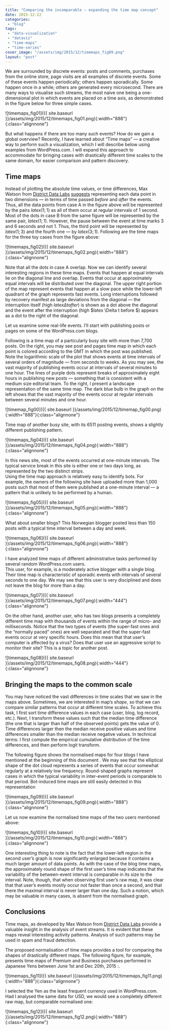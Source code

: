 ```yaml
---
title: "Comparing the incomparable — expanding the time map concept"
date: 2015-12-22
categories: 
 - "blog"
tags: 
 - "data-visualization"
 - "dataviz"
 - "time-maps"
 - "time-series"
cover_image: "/assets/img/2015/12/timemaps_fig09.png"
layout: "post"
---
```


We are surrounded by discrete events: posts and comments, purchases from the online store, page visits are all examples of discrete events. Some of these events happen periodically; others happen sporadically. Some happen once in a while; others are generated every microsecond. There are many ways to visualise such streams, the most naive one being a one-dimensional plot in which events are placed on a time axis, as demonstrated in the figure below for three simple cases.

![timemaps_fig01]({{ site.baseurl }}/assets/img/2015/12/timemaps_fig01.png){:width="888"}{:class="alignnone"}

But what happens if there are too many such events? How do we gain a global overview? Recently, I have learned about “Time maps” — a creative way to perform such a visualization, which I will describe below using examples from WordPress.com. I will expand this approach to accommodate for bringing cases with drastically different time scales to the same domain, for easier comparison and pattern discovery.  
## Time maps

Instead of plotting the absolute time values, or time differences, Max Watson from [District Data Labs](https://districtdatalabs.silvrback.com/) [suggests](https://districtdatalabs.silvrback.com/time-maps-visualizing-discrete-events-across-many-timescales) representing each data point in two dimensions — in terms of time passed *before* and *after* the events. Thus, all the data points from case A in the figure above will be represented by the pairs $latex (1; 1)$ as all of them occur at regular intervals of 1 second. Most of the dots in case B from the same figure will be represented by the same pair, $latex (1; 1)$. However, the pause between the event at time marks 3 and 6 seconds and not 1. Thus, the third point will be represented by $latex (1; 3)$ and the fourth one — by $latex (3; 1)$. Following are the time maps for the three toy cases from the figure above:

![timemaps_fig02]({{ site.baseurl }}/assets/img/2015/12/timemaps_fig02.png){:width="888"}{:class="alignnone"}

Note that all the dots in case A overlap. Now we can identify several interesting regions in these time maps. Events that happen at equal intervals lie on the diagonal line and overlap. Events that occur at approximately equal intervals will be distributed over the diagonal. The upper right portion of the map represent events that happen at a slow pace while the lower-left quadrant of the graph represents fast events. Long interruptions followed by recovery manifest as large deviations from the diagonal — the interruption itself (high $latex \Delta t after$) is shown as a dot above the diagonal and the event after the interruption (high $latex \Delta t before $) appears as a dot to the right of the diagonal.

Let us examine some real-life events. I’ll start with publishing posts or pages on some of the WordPress.com blogs.

Following is a time map of a particularly busy site with more than 7,700 posts. On the right, you may see post and pages time map in which each point is colored according to the GMT in which the post was published. Note the logarithmic scale of the plot that shows events at time intervals of several orders of magnitude — from seconds to weeks. As you may see, the vast majority of publishing events occur at intervals of several minutes to one hour. The lines of purple dots represent breaks of approximately eight hours in publishing new posts — something that is consistent with a medium size editorial team. To the right, I present a landscape representation of the same time map. The dark blue bulb in the graph on the left shows that the vast majority of the events occur at regular intervals between several minutes and one hour.

![timemap_fig00]({{ site.baseurl }}/assets/img/2015/12/timemap_fig00.png){:width="888"}{:class="alignnone"}

Time map of another busy site, with its 6511 posting events, shows a slightly different publishing pattern.

![timemaps_fig04]({{ site.baseurl }}/assets/img/2015/12/timemaps_fig04.png){:width="888"}{:class="alignnone"}

In this news site, most of the events occurred at one-minute intervals. The typical service break in this site is either one or two days long, as represented by the two distinct strips.  
Using the time map approach is relatively easy to identify bots. For example, the owners of the following site have uploaded more than 1,000 posts such that most of them were published at a one-minute interval — a pattern that is unlikely to be performed by a human.

![timemaps_fig05]({{ site.baseurl }}/assets/img/2015/12/timemaps_fig05.png){:width="888"}{:class="alignnone"}

What about smaller blogs? This Norwegian blogger posted less than 150 posts with a typical time interval between a day and week.

![timemaps_fig06]({{ site.baseurl }}/assets/img/2015/12/timemaps_fig06.png){:width="888"}{:class="alignnone"}

I have analyzed time maps of different administrative tasks performed by  several random WordPress.com users.  
This user, for example, is a moderately active blogger with a single blog. Their time map is characteristic of sporadic events with intervals of several seconds to one day. We may see that this user is very disciplined and does not leave the blog for more than a day.

![timemaps_fig07]({{ site.baseurl }}/assets/img/2015/12/timemaps_fig07.png){:width="444"}{:class="alignnone"}

On the other hand, another user, who has two blogs presents a completely different time map with thousands of events within the range of micro- and milliseconds. Notice that the two types of events (the super-fast ones and the “normally paced” ones) are well separated and that the super-fast events occur at very specific hours. Does this mean that that user’s computer is affected by a virus? Does that user use an aggressive script to monitor their site? This is a topic for another post.

![timemaps_fig08]({{ site.baseurl }}/assets/img/2015/12/timemaps_fig08.png){:width="444"}{:class="alignnone"}

## Bringing the maps to the common scale

You may have noticed the vast differences in time scales that we saw in the maps above. Sometimes, we are interested in map’s *shape*, so that we can compare similar patterns that occur at different time scales. To achieve this task, I first sort time difference values in each case (user, blog, log record, etc.). Next, I transform these values such that the median time difference (the one that is larger than half of the observed points) gets the value of 0. Time differences larger then the median receive positive values and time differences smaller than the median receive negative values. In technical terms: I first compute the empirical cumulative distribution of the time differences, and then perform logit transform.

The following figure shows the normalised maps for four blogs I have mentioned at the beginning of this document . We may see that the elliptical shape of the dot cloud represents a series of events that occur somewhat regularly at a relatively low frequency. Round-shaped graphs represent cases in which the typical variability in inter-event periods is comparable to that period. Bot-induced time maps are still easily detected in this representation

![timemaps_fig09]({{ site.baseurl }}/assets/img/2015/12/timemaps_fig09.png){:width="888"}{:class="alignnone"}

Let us now examine the normalised time maps of the two users mentioned above:

![timemaps_fig10]({{ site.baseurl }}/assets/img/2015/12/timemaps_fig10.png){:width="888"}{:class="alignnone"}

One interesting thing to note is the fact that the lower-left region in the second user’s graph is now significantly enlarged because it contains a much larger amount of data points. As with the case of the blog time maps, the approximately round shape of the first user’s time map indicates that the variability of the between-event interval is comparable in its size to the interval. Note, though, that when observing first user’s raw map, it was clear that that user’s events mostly occur not faster than once a second, and that there the maximal interval is never larger than one day. Such a notion, which may be valuable in many cases, is absent from the normalised graph.  
## Conclusions

Time maps, as developed by Max Watson from [District Data Labs](https://districtdatalabs.silvrback.com/) provide a valuable insight in the analysis of event streams. It is evident that these maps reveal interesting activity patterns. Analysis of such patterns may be used in spam and fraud detection.

The proposed normalisation of time maps provides a tool for comparing the shapes of drastically different maps. The following figure, for example, presents time maps of Premium and Business purchases performed in Japanese Yens between June 1st and Dec 20th, 2015 :.

![timemaps_fig11]({{ site.baseurl }}/assets/img/2015/12/timemaps_fig11.png){:width="888"}{:class="alignnone"}

I selected the Yen as the least frequent currency used in WordPress.com. Had I analysed the same data for USD, we would see a completely different raw map, but comparable normalised one:

![timemaps_fig12]({{ site.baseurl }}/assets/img/2015/12/timemaps_fig12.png){:width="888"}{:class="alignnone"}

 
